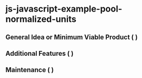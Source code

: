 # js-javascript-example-pool-normalized-units



## General Idea or Minimum Viable Product ( )

## Additional Features (  )

## Maintenance (  )



